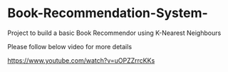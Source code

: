 # Book-Recommendation-System-
Project to build a basic Book Recommendor using K-Nearest Neighbours 

Please follow below video for more details

https://www.youtube.com/watch?v=uOPZZrrcKKs

